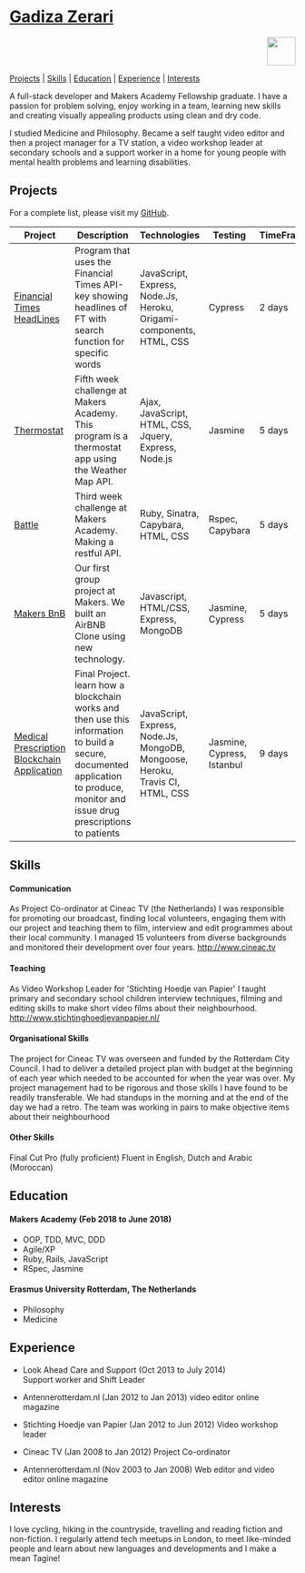 # [Gadiza Zerari](mailto:gadizaz@hotmail.com)

<p align="right">
<a href="https://www.linkedin.com/in/gadiza-zerari-55010259/"><img src="https://user-images.githubusercontent.com/33194929/43586078-94213978-965e-11e8-8372-e4308985f9d0.png" width="50"></a>
</p>

[Projects](#projects) | [Skills](#skills) | [Education](#education) | [Experience](#experience) | [Interests](#interests)

A full-stack developer and Makers Academy Fellowship graduate.
I have a passion for problem solving, enjoy working in a team, learning new skills and creating visually appealing products using clean and dry code.

I studied Medicine and Philosophy. Became a self taught video editor and then a project manager for a TV station, a video workshop leader at secondary schools and a support worker in a home for young people with mental health problems and learning disabilities.

## Projects

For a complete list, please visit my [GitHub](https://github.com/zerga9?tab=repositories).

| Project                                                                                     | Description                                                                                                                                                                      | Technologies                                                                  | Testing                    | TimeFrame |
| ------------------------------------------------------------------------------------------- | -------------------------------------------------------------------------------------------------------------------------------------------------------------------------------- | ----------------------------------------------------------------------------- | -------------------------- | --------- |
| [Financial Times HeadLines](https://github.com/zerga9/FT-HeadLines)                         | Program that uses the Financial Times API-key showing headlines of FT with search function for specific words                                                                    | JavaScript, Express, Node.Js, Heroku, Origami-components, HTML, CSS           | Cypress                    | 2 days    |
| [Thermostat](https://github.com/zerga9/thermostat-js)                                       | Fifth week challenge at Makers Academy. This program is a thermostat app using the Weather Map API.                                                                              | Ajax, JavaScript, HTML, CSS, Jquery, Express, Node.js                         | Jasmine                    | 5 days    |
| [Battle](https://github.com/zerga9/battle)                                                  | Third week challenge at Makers Academy. Making a restful API.                                                                                                                    | Ruby, Sinatra, Capybara, HTML, CSS                                            | Rspec, Capybara            | 5 days    |
| [Makers BnB ](https://github.com/zerga9/makersbnb)                                          | Our first group project at Makers. We built an AirBNB Clone using new technology.                                                                                                | Javascript, HTML/CSS, Express, MongoDB                                        | Jasmine, Cypress           | 5 days    |
| [Medical Prescription Blockchain Application](https://github.com/zerga9/blockchain_project) | Final Project. learn how a blockchain works and then use this information to build a secure, documented application to produce, monitor and issue drug prescriptions to patients | JavaScript, Express, Node.Js, MongoDB, Mongoose, Heroku, Travis CI, HTML, CSS | Jasmine, Cypress, Istanbul | 9 days    |

## Skills

#### Communication

As Project Co-ordinator at Cineac TV (the Netherlands) I was responsible for promoting our broadcast, finding local volunteers, engaging them with our project and teaching them to film, interview and edit programmes about their local community. I managed 15 volunteers from diverse backgrounds and monitored their development over four years. http://www.cineac.tv

#### Teaching

As Video Workshop Leader for 'Stichting Hoedje van Papier' I taught primary and secondary school children interview techniques, filming and editing skills to make short video films about their neighbourhood. http://www.stichtinghoedjevanpapier.nl/

#### Organisational Skills

The project for Cineac TV was overseen and funded by the Rotterdam City Council. I had to deliver a detailed project plan with budget at the beginning of each year which needed to be accounted for when the year was over. My project management had to be rigorous and those skills I have found to be readily transferable.
We had standups in the morning and at the end of the day we had a retro. The team was working in pairs to make objective items about their neighbourhood

#### Other Skills

Final Cut Pro (fully proficient)
Fluent in English, Dutch and Arabic (Moroccan)

## Education

#### Makers Academy (Feb 2018 to June 2018)

- OOP, TDD, MVC, DDD
- Agile/XP
- Ruby, Rails, JavaScript
- RSpec, Jasmine

#### Erasmus University Rotterdam, The Netherlands

- Philosophy
- Medicine

## Experience

- Look Ahead Care and Support (Oct 2013 to July 2014)  
  Support worker and Shift Leader

- Antennerotterdam.nl (Jan 2012 to Jan 2013)
  video editor online magazine

- Stichting Hoedje van Papier (Jan 2012 to Jun 2012)
  Video workshop leader

- Cineac TV (Jan 2008 to Jan 2012)
  Project Co-ordinator

- Antennerotterdam.nl (Nov 2003 to Jan 2008)
  Web editor and video editor online magazine

## Interests

I love cycling, hiking in the countryside, travelling and reading fiction and non-fiction. I regularly attend tech meetups in London, to meet like-minded people and learn about new languages and developments and I make a mean Tagine!

